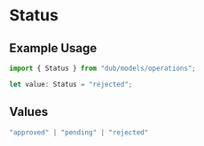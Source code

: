 # Status

## Example Usage

```typescript
import { Status } from "dub/models/operations";

let value: Status = "rejected";
```

## Values

```typescript
"approved" | "pending" | "rejected"
```